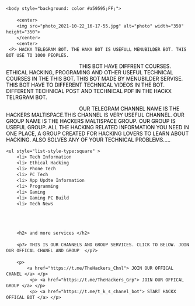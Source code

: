 
<html>
<head><style>
    p {
      color: rgb(0, 0, 0);
      text-indent: 200px;
      text-transform: uppercase;
    }
    </style>
    </head>
<title>  ABOUT HACKX BOT </title>

    
    <body style="background: color #a59595;FF;">

        <center>
        <img src="photo_2021-10-22_16-17-55.jpg" alt="photo" width="350" height="350">
        </center>
        <center>      
     <P> HACKX TELEGRAM BOT. THE HAKX BOT IS USEFULL MENUBILDER BOT. THIS BOT USE TO 1000 PEOPLES.
</P>
<P> THIS BOT HAVE DIFFRENT COURSES. ETHICAL HACKING, PROGRAMING AND OTHER USEFUL TECHNICAL COURSES IN THE THIS BOT. 
THIS BOT MADE BY MENUBILDER SERVISE. THIS BOT HAVE TO DIFFERENT TECHNICAL VIDEOS IN THE BOT. DIFFERENT TECHNICAL POST
AND TECHNICAL PDF IN THE HACKX TELRGRAM BOT.    </P>

<P>
    our telegram channel name is the hackers maltispace.this channel is very useful channel.
   our group name is the hackers maltispace group. our group is useful group.
   All the hacking related information you need in one place,
   A group created for hacking lovers to learn about hacking. Also Solves any of your technical problems.....
 </p>  </center>

 
    
    <ul style="list-style-type:square" >
        <li> Tech Information 
        <li> Ethical Hacking 
        <li> Phone Tech 
        <li> PC Tech 
        <li> App Updte Information 
        <li> Programming
        <li> Gaming 
        <li> Gaming PC Build
        <li> Tech News
        
       
        
        
        <h2> and more services </h2>
        
        <p7> THIS IS OUR CHANNELS AND GROUP SERVICES. CLICK TO BELOW. JOIN OUR OFFICAL CHANEL AND GROUP  </p7>

        <p>
            <a href="https://t.me/TheHackers_Chnl"> JOIN OUR OFFICAL CHANEL </a> </p>
             <p> <a href="https://t.me/TheHackers_Grp"> JOIN OUR OFFICAL GROUP </a> </p>
             <p> <a href="https://t.me/t_k_s_chanel_bot"> START HACKX OFFICAL BOT </a> </p>
                      
<center> 
 <p></p>   
</center>
         
          
         


